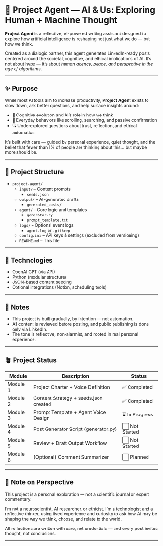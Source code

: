 # 🧠 Project Agent — AI & Us: Exploring Human + Machine Thought

**Project Agent** is a reflective, AI-powered writing assistant designed to explore how artificial intelligence is reshaping not just what we do — but how we think.

Created as a dialogic partner, this agent generates LinkedIn-ready posts centered around the societal, cognitive, and ethical implications of AI. It’s not about hype — it’s about *human agency, peace, and perspective in the age of algorithms*.

---

## ✨ Purpose

While most AI tools aim to increase productivity, **Project Agent** exists to slow down, ask better questions, and help surface insights around:

- 🧠 Cognitive evolution and AI’s role in how we think
- 📱 Everyday behaviors like scrolling, searching, and passive confirmation
- 🔍 Underexplored questions about trust, reflection, and ethical automation

It’s built with care — guided by personal experience, quiet thought, and the belief that fewer than 1% of people are thinking about this... but maybe more should be.

---

## 📂 Project Structure

- `project-agent/`
  - `input/` – Content prompts
    - `seeds.json`
  - `output/` – AI-generated drafts
    - `generated_posts/`
  - `agent/` – Core logic and templates
    - `generator.py`
    - `prompt_template.txt`
  - `logs/` – Optional event logs
    - `agent.log` or `.gitkeep`
  - `config.ini` – API keys & settings (excluded from versioning)
  - `README.md` – This file

---

## 🧰 Technologies

- OpenAI GPT (via API)
- Python (modular structure)
- JSON-based content seeding
- Optional integrations (Notion, scheduling tools)

---

## 📌 Notes

- This project is built gradually, by intention — not automation.
- All content is reviewed before posting, and public publishing is done only via LinkedIn.
- The tone is reflective, non-alarmist, and rooted in real personal experience.

---

## 🪴 Project Status

| Module | Description | Status |
|--------|-------------|--------|
| Module 1 | Project Charter + Voice Definition | ✅ Completed |
| Module 2 | Content Strategy + seeds.json created | ✅ Completed |
| Module 3 | Prompt Template + Agent Voice Design | ⏳ In Progress |
| Module 4 | Post Generator Script (generator.py) | ⬜ Not Started |
| Module 5 | Review + Draft Output Workflow | ⬜ Not Started |
| Module 6 | (Optional) Comment Summarizer | ⬜ Planned |
---

## 📎 Note on Perspective

This project is a personal exploration — not a scientific journal or expert commentary.

I’m not a neuroscientist, AI researcher, or ethicist. I’m a technologist and a reflective thinker, using lived experience and curiosity to ask how AI may be shaping the way we think, choose, and relate to the world.

All reflections are written with care, not credentials — and every post invites thought, not conclusions.

---

